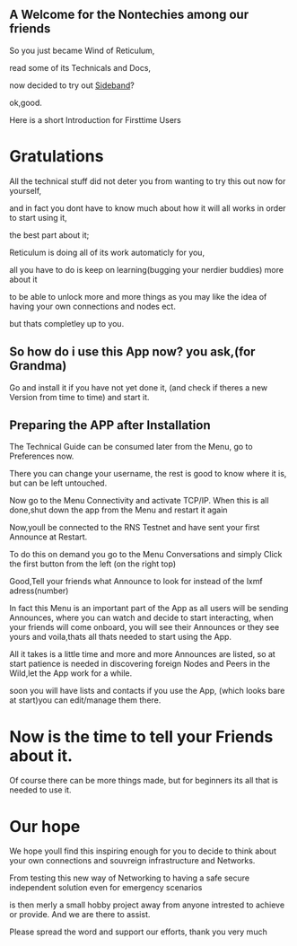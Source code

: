 ## A Welcome for the Nontechies among our friends

So you just became Wind of Reticulum,

read some of its Technicals and Docs,

now decided to try out [Sideband](https://github.com/markqvist/Sideband)?

ok,good.

Here is a short Introduction for Firsttime Users

# Gratulations

All the technical stuff did not deter you from 
wanting to try this out now for yourself,

and in fact you dont have to know much 
about how it will all works 
in order to start using it,

the best part about it; 

Reticulum is doing all of its work 
automaticly for you,

all you have to do is keep on 
learning(bugging your nerdier buddies) more about it

to be able to unlock more and more things 
as you may like the idea of having 
your own connections and nodes ect.

but thats completley up to you.

## So how do i use this App now? you ask,(for Grandma)

Go and install it if you have not yet done it,
(and check if theres a new Version from time to time)
and start it.

## Preparing the APP after Installation

The Technical Guide can be consumed later 
from the Menu, go to Preferences now.

There you can change your username,
the rest is good to know where it is,
but can be left untouched.

Now go to the Menu Connectivity and activate TCP/IP.
When this is all done,shut down the app from the Menu
and restart it again

Now,youll be connected to the RNS Testnet 
and have sent your first Announce at Restart.

To do this on demand you go to the Menu Conversations
and simply Click the first button from the left 
(on the right top)

Good,Tell your friends what Announce to look for 
instead of the lxmf adress(number)

In fact this Menu is an important part of the App 
as all users will be sending Announces,
where you can watch and decide to start interacting,
when your friends will come onboard,
you will see their Announces or they see yours 
and voila,thats all thats needed to start using the App.

All it takes is a little time and more and more Announces are listed,
so at start patience is needed in discovering 
foreign Nodes and Peers in the Wild,let the App work for a while.

soon you will have lists and contacts if you use the App,
(which looks bare at start)you can edit/manage them there.

# Now is the time to tell your Friends about it.

Of course there can be more things made,
but for beginners its all that is needed to use it.

# Our hope

We hope youll find this inspiring enough for you 
to decide to think about your own connections 
and souvreign infrastructure and Networks.

From testing this new way of Networking to having 
a safe secure independent solution even for emergency 
scenarios 

is then merly a small hobby project away 
from anyone intrested to achieve or provide.
And we are there to assist.

Please spread the word and support our efforts,
thank you very much

